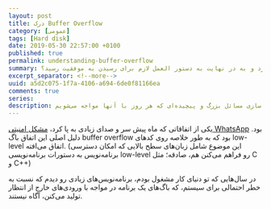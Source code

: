 ```yaml
---
layout: post
title: درک Buffer Overflow
category: [عمومی]
tags: [Hard disk]
date: 2019-05-30 22:57:00 +0100
published: true
permalink: understanding-buffer-overflow
summary: همه ما هر روز مسئول حل مسائلی حیاتی و مهم در سازمان‌هایی هستیم که در آنها مشغول به فعالیتیم. اما چگونه می‌توان مسائل بزرگ و پیچیده را به اجزایی کوچک‌تر شکست و اهمیت اجزایی که برای رسیدن به موفقیت باید حل شوند را سنجید؟ چگونه می‌توان مسائل را به ساده‌ترین شکل ممکن بیان کرد و به در نهایت به دستور العمل لازم برای رسیدن به موفقیت رسید؟
excerpt_separator: <!--more--> 
uuid: a5d2c075-1f7a-4106-a694-6de0f81166ea
comments: true
series: 
description: بررسی چگونگی ارائه مدل‌ها و راه حل‌های ارائه راهکارهای خلاق و نوآورانه در شرکت‌ها و سازمان‌های بزرگ، به جهت ساده سازی مسائل بزرگ و پیچیده‌ای که هر روز با آنها مواجه می‌شویم.
---
```

یکی از اتفاقاتی که ماه پیش سر و صدای زیادی به پا کرد، [مشکل امنیتی WhatsApp](https://jadi.net/2019/05/whatsapp-buffer-overflow/) بود. دلیل اصلی این اتفاق باگ buffer overflow بود که به طور خلاصه روی کدهای low-level اتفاق می‌افته. (این موضوع شامل زبان‌های سطح بالایی که امکان دسترسی برنامه‌نویس به دستورات برنامه‌نویسی low-level رو فراهم می‌کنن هم، صادقه؛ مثل C و C++)

در سال‌هایی که تو دنیای کار مشغول بودم، برنامه‌نویس‌های زیادی رو دیدم که نسبت به خطر احتمالی برای سیستم، که باگ‌های یک برنامه در مواجه با ورودی‌های خارج از انتظار تولید می‌کنن، آگاه نیستند.
